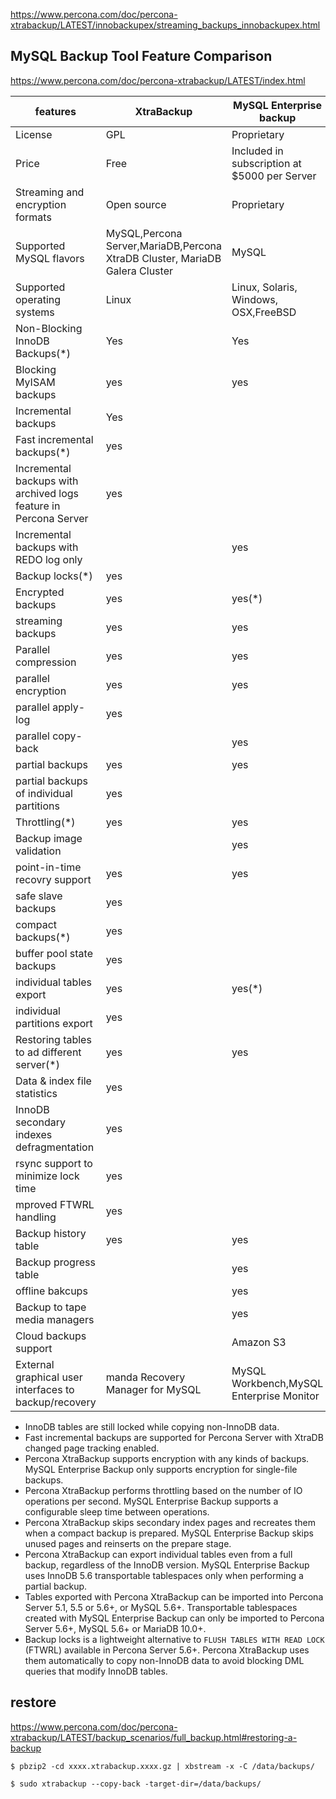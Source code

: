 https://www.percona.com/doc/percona-xtrabackup/LATEST/innobackupex/streaming_backups_innobackupex.html


MySQL Backup Tool Feature Comparison 
------
https://www.percona.com/doc/percona-xtrabackup/LATEST/index.html


| features                                                         | XtraBackup                                                                  | MySQL Enterprise backup                      |
|------------------------------------------------------------------|-----------------------------------------------------------------------------|----------------------------------------------|
| License                                                          | GPL                                                                         | Proprietary                                  |
| Price                                                            | Free                                                                        | Included in subscription at $5000 per Server |
| Streaming and encryption formats                                 | Open source                                                                 | Proprietary                                  |
| Supported MySQL flavors                                          | MySQL,Percona Server,MariaDB,Percona XtraDB Cluster, MariaDB Galera Cluster | MySQL                                        |
| Supported operating systems                                      | Linux                                                                       | Linux, Solaris, Windows, OSX,FreeBSD         |
| Non-Blocking InnoDB Backups(*)                                   | Yes                                                                         | Yes                                          |
| Blocking MyISAM backups                                          | yes                                                                         | yes                                          |
| Incremental backups                                              | Yes                                                                         |                                              |
| Fast incremental backups(*)                                      | yes                                                                         |                                              |
| Incremental backups with archived logs feature in Percona Server | yes                                                                         |                                              |
| Incremental backups with REDO log only                           |                                                                             | yes                                          |
| Backup locks(*)                                                  | yes                                                                         |                                              |
| Encrypted backups                                                | yes                                                                         | yes(*)                                       |
| streaming backups                                                | yes                                                                         | yes                                          |
| Parallel compression                                             | yes                                                                         | yes                                          |
| parallel encryption                                              | yes                                                                         | yes                                          |
| parallel apply-log                                               | yes                                                                         |                                              |
| parallel copy-back                                               |                                                                             | yes                                          |
| partial backups                                                  | yes                                                                         | yes                                          |
| partial backups of individual partitions                         | yes                                                                         |                                              |
| Throttling(*)                                                    | yes                                                                         | yes                                          |
| Backup image validation                                          |                                                                             | yes                                          |
| point-in-time recovry support                                    | yes                                                                         | yes                                          |
| safe slave backups                                               | yes                                                                         |                                              |
| compact backups(*)                                               | yes                                                                         |                                              |
| buffer pool state backups                                        | yes                                                                         |                                              |
| individual tables export                                         | yes                                                                         | yes(*)                                       |
| individual partitions export                                     | yes                                                                         |                                              |
| Restoring tables to ad different server(*)                       | yes                                                                         | yes                                          |
| Data & index file statistics                                     | yes                                                                         |                                              |
| InnoDB secondary indexes defragmentation                         | yes                                                                         |                                              |
| rsync support to minimize lock time                              | yes                                                                         |                                              |
| mproved FTWRL handling                                           | yes                                                                         |                                              |
| Backup history table                                             | yes                                                                         | yes                                          |
| Backup progress table                                            |                                                                             | yes                                          |
| offline bakcups                                                  |                                                                             | yes                                          |
| Backup to tape media managers                                    |                                                                             | yes                                          |
| Cloud backups support                                            |                                                                             | Amazon S3                                    |
| External graphical user interfaces to backup/recovery            | manda Recovery Manager for MySQL                                            | MySQL Workbench,MySQL Enterprise Monitor     |


- InnoDB tables are still locked while copying non-InnoDB data.
- Fast incremental backups are supported for Percona Server with XtraDB changed page tracking enabled.
- Percona XtraBackup supports encryption with any kinds of backups. MySQL Enterprise Backup only supports encryption for single-file backups.
- Percona XtraBackup performs throttling based on the number of IO operations per second. MySQL Enterprise Backup supports a configurable sleep time between operations.
- Percona XtraBackup skips secondary index pages and recreates them when a compact backup is prepared. MySQL Enterprise Backup skips unused pages and reinserts on the prepare stage.
- Percona XtraBackup can export individual tables even from a full backup, regardless of the InnoDB version. MySQL Enterprise Backup uses InnoDB 5.6 transportable tablespaces only when performing a partial backup.
- Tables exported with Percona XtraBackup can be imported into Percona Server 5.1, 5.5 or 5.6+, or MySQL 5.6+. Transportable tablespaces created with MySQL Enterprise Backup can only be imported to Percona Server 5.6+, MySQL 5.6+ or MariaDB 10.0+.
- Backup locks is a lightweight alternative to `FLUSH TABLES WITH READ LOCK` (FTWRL) available in Percona Server 5.6+. Percona XtraBackup uses them automatically to copy non-InnoDB data to avoid blocking DML queries that modify InnoDB tables.

restore 
---------
https://www.percona.com/doc/percona-xtrabackup/LATEST/backup_scenarios/full_backup.html#restoring-a-backup


```console
$ pbzip2 -cd xxxx.xtrabackup.xxxx.gz | xbstream -x -C /data/backups/
```


```console
$ sudo xtrabackup --copy-back -target-dir=/data/backups/
```

